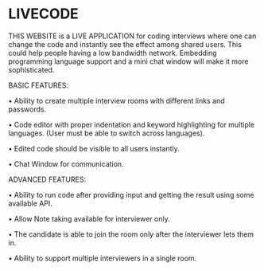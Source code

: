 # LIVECODE

THIS WEBSITE is a LIVE APPLICATION for coding interviews where one can change the code and instantly see the effect among
shared users. This could help people having a low bandwidth network. Embedding
programming language support and a mini chat window will make it more sophisticated.


BASIC FEATURES:

• Ability to create multiple interview rooms with different links and passwords.

• Code editor with proper indentation and keyword highlighting for multiple
languages. (User must be able to switch across languages).

• Edited code should be visible to all users instantly.

• Chat Window for communication.


ADVANCED FEATURES:

• Ability to run code after providing input and getting the result using some
available API.

• Allow Note taking available for interviewer only.

• The candidate is able to join the room only after the interviewer lets them in.

• Ability to support multiple interviewers in a single room.
